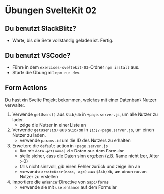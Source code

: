 # Übungen SvelteKit 02

## Du benutzt StackBlitz?

- Warte, bis die Seite vollständig geladen ist. Fertig.

## Du benutzt VSCode?

- Führe in dem `exercises-sveltekit-03`-Ordner `npm install` aus.
- Starte die Übung mit `npm run dev`.

## Form Actions
Du hast ein Svelte Projekt bekommen, welches mit einer Datenbank Nutzer verwaltet.

1. Verwende `getUsers()` aus `$lib/db` in `+page.server.js`, um alle Nutzer zu laden.
    - zeige die Nutzer in einer Liste an
2. Verwende `getUser(id)` aus `$lib/db` in `[id]/+page.server.js`, um einen Nutzer zu laden.
    - verwende `params.id` um die ID des Nutzers zu erhalten
3. Erweitere die `default` action in `+page.server.js`
    - lies mit `data.get(name)` die Daten aus dem Formular
    - stelle sicher, dass die Daten sinn ergeben (z.B. Name nicht leer, Alter > 0)
    - falls nicht sinnvoll, gib einen Fehler zurück und zeige ihn an
    - verwende `createUser(name, age)` aus `$lib/db`, um einen neuen Nutzer zu erstellen
4. Importiere die `enhance`-Directive von `$app/forms`
    - verwende sie mit `use:enhance` auf dem Formular
